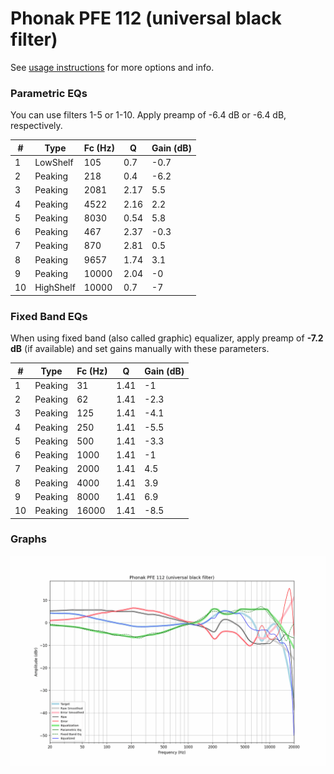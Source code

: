 # Phonak PFE 112 (universal black filter)
See [usage instructions](https://github.com/jaakkopasanen/AutoEq#usage) for more options and info.

### Parametric EQs
You can use filters 1-5 or 1-10. Apply preamp of -6.4 dB or -6.4 dB, respectively.

|   # | Type      |   Fc (Hz) |    Q |   Gain (dB) |
|-----|-----------|-----------|------|-------------|
|   1 | LowShelf  |       105 | 0.7  |        -0.7 |
|   2 | Peaking   |       218 | 0.4  |        -6.2 |
|   3 | Peaking   |      2081 | 2.17 |         5.5 |
|   4 | Peaking   |      4522 | 2.16 |         2.2 |
|   5 | Peaking   |      8030 | 0.54 |         5.8 |
|   6 | Peaking   |       467 | 2.37 |        -0.3 |
|   7 | Peaking   |       870 | 2.81 |         0.5 |
|   8 | Peaking   |      9657 | 1.74 |         3.1 |
|   9 | Peaking   |     10000 | 2.04 |        -0   |
|  10 | HighShelf |     10000 | 0.7  |        -7   |

### Fixed Band EQs
When using fixed band (also called graphic) equalizer, apply preamp of **-7.2 dB** (if available) and set gains manually with these parameters.

|   # | Type    |   Fc (Hz) |    Q |   Gain (dB) |
|-----|---------|-----------|------|-------------|
|   1 | Peaking |        31 | 1.41 |        -1   |
|   2 | Peaking |        62 | 1.41 |        -2.3 |
|   3 | Peaking |       125 | 1.41 |        -4.1 |
|   4 | Peaking |       250 | 1.41 |        -5.5 |
|   5 | Peaking |       500 | 1.41 |        -3.3 |
|   6 | Peaking |      1000 | 1.41 |        -1   |
|   7 | Peaking |      2000 | 1.41 |         4.5 |
|   8 | Peaking |      4000 | 1.41 |         3.9 |
|   9 | Peaking |      8000 | 1.41 |         6.9 |
|  10 | Peaking |     16000 | 1.41 |        -8.5 |

### Graphs
![](./Phonak%20PFE%20112%20(universal%20black%20filter).png)
